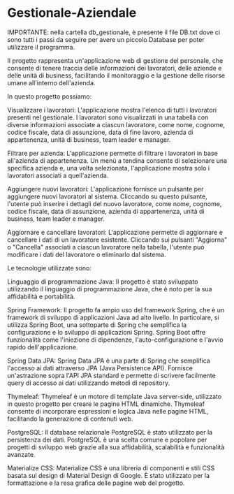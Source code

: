 # Gestionale-Aziendale

IMPORTANTE: nella cartella db_gestionale, è presente il file DB.txt dove ci sono tutti i passi da seguire per avere un piccolo Database per poter utilizzare il programma.  

Il progetto rappresenta un'applicazione web di gestione del personale, che consente di tenere traccia delle informazioni dei lavoratori, delle aziende e delle unità di business, facilitando il monitoraggio e la gestione delle risorse umane all'interno dell'azienda.


In questo progetto possiamo: 

Visualizzare i lavoratori: L'applicazione mostra l'elenco di tutti i lavoratori presenti nel gestionale. I lavoratori sono visualizzati in una tabella con diverse informazioni associate a ciascun lavoratore, come nome, cognome, codice fiscale, data di assunzione, data di fine lavoro, azienda di appartenenza, unità di business, team leader e manager.

Filtrare per azienda: L'applicazione permette di filtrare i lavoratori in base all'azienda di appartenenza. Un menù a tendina consente di selezionare una specifica azienda e, una volta selezionata, l'applicazione mostra solo i lavoratori associati a quell'azienda.

Aggiungere nuovi lavoratori: L'applicazione fornisce un pulsante per aggiungere nuovi lavoratori al sistema. Cliccando su questo pulsante, l'utente può inserire i dettagli del nuovo lavoratore, come nome, cognome, codice fiscale, data di assunzione, azienda di appartenenza, unità di business, team leader e manager.

Aggiornare e cancellare lavoratori: L'applicazione permette di aggiornare e cancellare i dati di un lavoratore esistente. Cliccando sui pulsanti "Aggiorna" o "Cancella" associati a ciascun lavoratore nella tabella, l'utente può modificare i dati del lavoratore o eliminarlo dal sistema.


Le tecnologie utilizzate sono:

Linguaggio di programmazione Java: Il progetto è stato sviluppato utilizzando il linguaggio di programmazione Java, che è noto per la sua affidabilità e portabilità.

Spring Framework: Il progetto fa ampio uso del framework Spring, che è un framework di sviluppo di applicazioni Java ad alto livello. In particolare, si utilizza Spring Boot, una sottoparte di Spring che semplifica la configurazione e lo sviluppo di applicazioni Spring. Spring Boot offre funzionalità come l'iniezione di dipendenze, l'auto-configurazione e l'avvio rapido dell'applicazione.

Spring Data JPA: Spring Data JPA è una parte di Spring che semplifica l'accesso ai dati attraverso JPA (Java Persistence API). Fornisce un'astrazione sopra l'API JPA standard e permette di scrivere facilmente query di accesso ai dati utilizzando metodi di repository.

Thymeleaf: Thymeleaf è un motore di template Java server-side, utilizzato in questo progetto per creare le pagine HTML dinamiche. Thymeleaf consente di incorporare espressioni e logica Java nelle pagine HTML, facilitando la generazione di contenuti web.

PostgreSQL: Il database relazionale PostgreSQL è stato utilizzato per la persistenza dei dati. PostgreSQL è una scelta comune e popolare per progetti di sviluppo web grazie alla sua affidabilità, scalabilità e funzionalità avanzate.

Materialize CSS: Materialize CSS è una libreria di componenti e stili CSS basata sul design di Material Design di Google. È stato utilizzato per la formattazione e la resa grafica delle pagine web del progetto.
